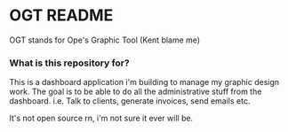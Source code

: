 # OGT README #

OGT stands for Ope's Graphic Tool (Kent blame me)

### What is this repository for? ###
This is a dashboard application i'm building to manage my graphic design work. 
The goal is to be able to do all the administrative stuff from the dashboard. i.e. Talk to clients, generate invoices, send emails etc.

It's not open source rn, i'm not sure it ever will be.